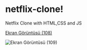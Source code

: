 # netflix-clone!

Netflix Clone with HTML,CSS and JS

[Ekran Görüntüsü (108)](https://user-images.githubusercontent.com/95496883/222712379-1b8a6999-fb4a-4860-859c-c114b019fff5.png)

![Ekran Görüntüsü (109)](https://user-images.githubusercontent.com/95496883/222712561-d4a4b092-9811-4788-a13e-da110ac4eb44.png)
